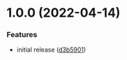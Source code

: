 # 1.0.0 (2022-04-14)


### Features

* initial release ([d3b5901](https://github.com/de-it-krachten/ansible-role-timesync/commit/d3b59018c2fb324309a2024b79d108fe47718bfa))
